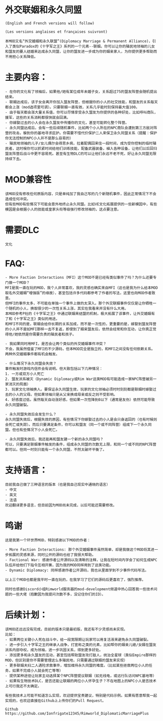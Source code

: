 # 外交联姻和永久同盟

	(English and French versions will follow)

	(Les versions anglaises et françaises suivront)

	本MOD又名“外交婚姻和永久联盟”(Diplomacy Marriage & Permanent Alliance)，引入了类似Paradox的《十字军之王》系列的一个元素--联姻。你可以让你的殖民地领袖的儿女和盟友的要人结婚来达成永久同盟，让你的盟友进一步成为你的姻亲家人，为你提供更多帮助而不用担心关系降低。


# 主要内容：

	- 在你的文化有了领袖后，如果他/她有某位成年未婚子女，关系超过75的盟友阵营会随机提出结亲。
	- 联姻达成后，该子女会离开你加入盟友阵营，但根据你的小人的社交技能，和盟友的关系每天都会上涨（mod选项里可调）。只要联姻一直有效，关系几乎能时刻保持最大值100。
	- 由于每天都会涨大量关系值，你可以尽情享受永久盟友为你提供的各种好处，比如呼叫商队，援军，这些的关系消耗都很快就会回满。
	- 你嫁娶过去的小人会在永久盟友中传播你的文化，甚至可能转化整个阵营。
	- 永久同盟达成后，会有一些后续随机事件，比如两个小人所在的NPC商队会遭到第三方敌对阵营的攻击，躲到你的基地寻求庇护。你需要不惜代价保护二人来保卫永久同盟关系（提醒：保护你无法控制的NPC小人并不是那么容易的）
	- 殖民地领袖的儿子/女儿偶尔会得思乡病，拉着配偶回来住一段时间，成为受你控制的临时殖民者，这时候你可以抓紧时间给他们训练技能，配备武器装备，植入各种设备，让他们以后回归盟友阵营后战斗中更不容易死。甚至有生物DLC的可以让他们永远不老不死，好让永久同盟无限持续下去。


# MOD兼容性

	该MOD没有修改任何原版内容，只是单纯加了我自己写的几个新随机事件，因此正常情况下不会造成任何冲突。
	但有些MOD有些情况下可能会意外地终止永久同盟。比如VE文化拓展提供的一些新模因中，有些模因是会根据小人的技能或皇家头衔等级强行修改领袖的，这点要注意。


# 需要DLC
	文化


# FAQ:

	- More Faction Interactions（MFI）这个MOD不是已经有类似事件了吗？为什么还要专门做一个MOD？
	MFI是我一直在玩的MOD，我个人非常喜欢，我的灵感也确实来自MFI（这也是我为什么给本MOD取名外交婚姻“增强版”的缘故），甚至包括许多代码都参考了作者的写法，这里也向MOD作者致意。
	但MFI的事件太多，不可能在单独一个事件上做的太深入。那个外交联姻事件仅仅是让你牺牲一个随机的小人，换取很少的一次性关系上涨，其实在我看来并没有什么大用。
	本MOD参考P社的《十字军之王》中通过联姻来结盟的机制，极大拓展了该事件，让外交婚姻有了和《十字军之王》类似的用途。
	和MFI不同的是，联姻会给你长期的关系加成，而不是一次性的，更重要的是，嫁娶到盟友阵营的小人并不是如MFI那样一去不复返，即使到了姻亲盟友后，依然会经常和你互动，让你真正觉得他/她依然是你需要负责的殖民者和孩子。

	- 我如果同时用MFI，是否会让两个类似的外交婚姻事件冲突？
	不会，我虽然借鉴了MFI的不少源码，但本MOD完全是独立的，和MFI之间没有任何依赖关系。两种外交婚姻事件都有机会触发。

	- 什么情况下永久同盟会失效？
	事件触发时游戏内信件会有说明。但大致包括以下几种情况：
	1. 一方或双方小人死亡
	2. 盟友派系被灭（Dynamic Diplomacy或Rim War这类MOD有可能造成一家NPC阵营被另一家消灭的局面）
	3. 玩家文化领袖换人。要保证永久同盟生效，玩家的文化领袖必须时时刻刻都是联姻时嫁娶过去的小人的父母。但如果领袖只是从父亲换成母亲或反之则不受影响。
	4. 好感度过低。虽然每天自动涨好感，但如果一次性降到0以下（通常是友伤）依然可能导致永久同盟破裂。

	- 永久同盟失效后会发生什么？
	永久同盟失效后，根据失效的原因，有些情况下你嫁娶过去的小人是会只身返回的（也有时候则会死亡或失踪）。而后只要满足条件，你可以和盟友（同一个或不同阵营）组成下一个永久同盟。但也有些情况下小人会死亡。

	- 永久同盟失效后，我还能再和盟友建一个新的永久同盟吗？
	可以，只要满足联姻事件触发的条件，组成永久同盟的次数无上限，和同一个或不同的NPC阵营都可以。但同一时刻只能有一个永久同盟，不然太破坏平衡了。


# 支持语言：
	目前我自己做了三种语言的版本（也是我自己现实中通晓的语言）
	- 中文
	- 英文
	- 法语
	欢迎翻译更多语言，但目前因为MOD尚未完成，以后可能还需要修改。


# 鸣谢

	这是我第一个环世界MOD，特别感谢以下MOD的作者：

	- More Faction Interactions: 那个外交婚姻事件虽然简单，却是我做这个MOD将其进一步拓展的灵感来源，同时公开的源码也给了我很大帮助。
	- Factional War: 感谢作者公开源码以及清晰的注释，让我在短时间内学会了如何生成NPC队伍并给他们下指令互相开撕，因为我的MOD同样用到了这类功能。
	- Dynamic Diplomacy: 同样感谢作者公开源码，我也从里面学到不少事件代码写法。

	以上三个MOD也都是我平时一直在玩的，在我学习了它们的源码后更喜欢了，强烈推荐。

	同时也感谢Discord小组Rimworld服务器的mod-development频道中热心回答我一些技术问题的一些大佬（抱歉因为我提问次数不多，没记住你们的ID）。


# 后续计划：

	该MOD还远远没有完成，目前的版本只是最初版，我还有不少灵感尚未实现。
	比如：
	- 如果两位关键小人死在战斗中，给一段宽限期让玩家可以用复活液来避免永久同盟破裂。
	- 进一步引入十字军之王的继承人战争，打宣称之类的元素，比如帮你的姻亲儿媳/女婿在盟友派系内部夺权，成为领袖，进一步巩固关系，得到更多好处。
	- 添加更多和永久盟友的互动，甚至包括帮助盟友攻打敌人，统治全星球（类似Empire那样的MOD，但区别是你不需要管理这么多殖民地，只需要通过联姻的盟友来实现）
	- 更多联姻夫妇二人遇险求救事件，增加维持永久同盟的难度。（比如某些拯救两位小人的任务，如果不完成小人就会死亡等等）
	- 提供某种途径让玩家主动选择某个NPC阵营提议联姻（如无线电，或远行队访问NPC基地等）
	- 如果有生物技术DLC，是否还能让联姻的两位小人怀孕生子？不在地图上的NPC小人是否技术上可行我还不太确定。

	有些我技术上可能不知道怎么实现，欢迎提供宝贵建议，特别是代码示例。如果有愿意帮我一起实现的，也欢迎直接在Github上上传你们的Pull Request。

	Github
	https://github.com/Ionfrigate12345/Rimworld_DiplomaticMarriagePlus